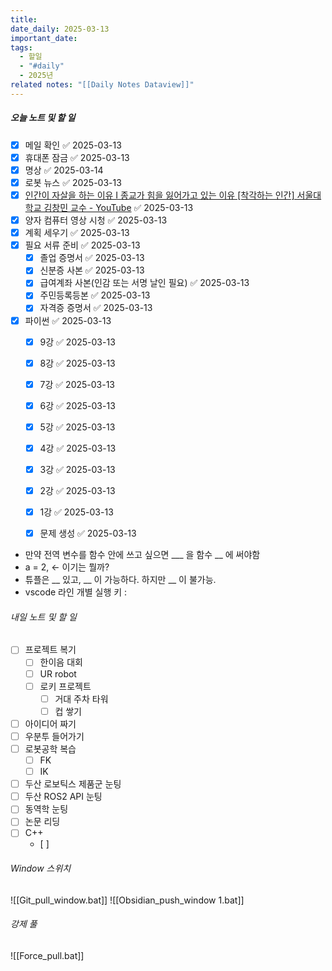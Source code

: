 ```yaml
---
title: 
date_daily: 2025-03-13
important_date: 
tags:
  - 할일
  - "#daily"
  - 2025년
related notes: "[[Daily Notes Dataview]]"
---
```

##### 오늘 노트 및 할 일 
- [x] 메일 확인 ✅ 2025-03-13
- [x] 휴대폰 잠금 ✅ 2025-03-13
- [x] 명상 ✅ 2025-03-14
- [x] 로봇 뉴스 ✅ 2025-03-13
- [x] [인간이 자살을 하는 이유 I 종교가 힘을 잃어가고 있는 이유 \[착각하는 인간\] 서울대학교 김창민 교수 - YouTube](https://youtu.be/FhgWXhEs7qg?si=9tOo45gxogRDRXmu) ✅ 2025-03-13
- [x] 양자 컴퓨터 영상 시청 ✅ 2025-03-13
- [x] 계획 세우기 ✅ 2025-03-13
- [x] 필요 서류 준비 ✅ 2025-03-13
	- [x] 졸업 증명서 ✅ 2025-03-13
	- [x] 신분증 사본 ✅ 2025-03-13
	- [x] 급여계좌 사본(인감 또는 서명 날인 필요) ✅ 2025-03-13
	- [x] 주민등록등본 ✅ 2025-03-13
	- [x] 자격증 증명서 ✅ 2025-03-13
- [x] 파이썬 ✅ 2025-03-13
	- [x] 9강 ✅ 2025-03-13
	- [x] 8강 ✅ 2025-03-13
	- [x] 7강 ✅ 2025-03-13
	- [x] 6강 ✅ 2025-03-13
	- [x] 5강 ✅ 2025-03-13
	- [x] 4강 ✅ 2025-03-13
	- [x] 3강 ✅ 2025-03-13
	- [x] 2강 ✅ 2025-03-13
	- [x] 1강 ✅ 2025-03-13
	- [x] 문제 생성 ✅ 2025-03-13
	  


- 만약 전역 변수를 함수 안에 쓰고 싶으면 ___ 을 함수 __ 에 써야함
- a = 2, <- 이기는 뭘까? 
- 튜플은 __ 있고, __ 이 가능하다. 하지만 __ 이 불가능.
- vscode 라인 개별 실행 키 : 
###### 내일 노트 및 할 일
- [ ]  프로젝트 복기
	- [ ] 한이음 대회
	- [ ] UR robot
	- [ ] 로키 프로젝트
		- [ ] 거대 주차 타워
		- [ ] 컵 쌓기
- [ ] 아이디어 짜기
- [ ] 우분투 들어가기
- [ ] 로봇공학 복습
	- [ ] FK
	- [ ] IK
- [ ] 두산 로보틱스 제품군 눈팅
- [ ] 두산 ROS2 API 눈팅
- [ ] 동역학 눈팅
- [ ] 논문 리딩
- [ ] C++
	- [ ] 


######  Window 스위치
![[Git_pull_window.bat]]
![[Obsidian_push_window 1.bat]]



###### 강제 풀
![[Force_pull.bat]]